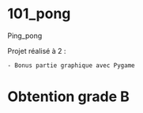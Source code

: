 # 101_pong
Ping_pong

Projet réalisé à 2 : 

    - Bonus partie graphique avec Pygame
   
# Obtention grade B
